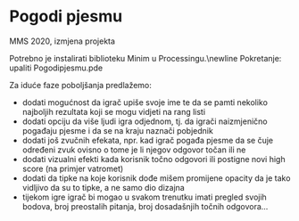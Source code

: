 # Pogodi pjesmu
MMS 2020, izmjena projekta

Potrebno je instalirati biblioteku Minim u Processingu.\newline
Pokretanje: upaliti Pogodipjesmu.pde

Za iduće faze poboljšanja predlažemo:
- dodati mogućnost da igrač upiše svoje ime te da se pamti nekoliko najboljih rezultata koji se mogu vidjeti na rang listi
- dodati opciju da više ljudi igra odjednom, tj. da igrači naizmjenično pogađaju pjesme i da se na kraju naznači pobjednik
- dodati još zvučnih efekata, npr. kad igrač pogađa pjesme da se čuje određeni zvuk ovisno o tome je li njegov odgovor točan ili ne
- dodati vizualni efekti kada korisnik točno odgovori ili postigne novi high score (na primjer vatromet)
- dodati da tipke na koje korisnik dođe mišem promijene opacity da je tako vidljivo da su to tipke, a ne samo dio dizajna
- tijekom igre igrač bi mogao u svakom trenutku imati pregled svojih bodova, broj preostalih pitanja, broj dosadašnjih točnih odgovora…